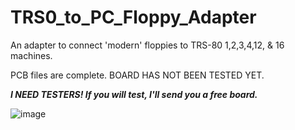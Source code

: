 # TRS0_to_PC_Floppy_Adapter

An adapter to connect 'modern' floppies to TRS-80 1,2,3,4,12, & 16 machines.

PCB files are complete.  BOARD HAS NOT BEEN TESTED YET.


***I NEED TESTERS! If you will test, I'll send you a free board.***

![image](https://github.com/user-attachments/assets/57a52144-4286-4f74-a396-a6f675874add)
